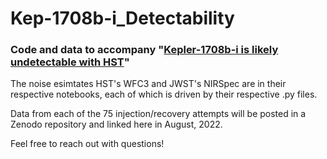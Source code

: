 # Kep-1708b-i_Detectability
### Code and data to accompany "[Kepler-1708b-i is likely undetectable with HST](https://ui.adsabs.harvard.edu/abs/2022arXiv220313290C/abstract)"

The noise esimtates HST's WFC3 and JWST's NIRSpec are in their respective notebooks, each of which is driven by their respective .py files.

Data from each of the 75 injection/recovery attempts will be posted in a Zenodo repository and linked here in August, 2022.

Feel free to reach out with questions!
